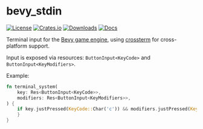 # bevy_stdin

[![License](https://img.shields.io/badge/license-MIT%2FApache-blue.svg)](https://github.com/bevyengine/bevy#license)
[![Crates.io](https://img.shields.io/crates/v/bevy_stdin.svg)](https://crates.io/crates/bevy_stdin)
[![Downloads](https://img.shields.io/crates/d/bevy_stdin.svg)](https://crates.io/crates/bevy_stdin)
[![Docs](https://docs.rs/bevy_stdin/badge.svg)](https://docs.rs/bevy_stdin/latest/bevy_stdin/)

Terminal input for the [Bevy game engine](https://bevy.org/), using [crossterm](https://docs.rs/crossterm/latest/crossterm/) for cross-platform support.

Input is exposed via resources: `ButtonInput<KeyCode>` and `ButtonInput<KeyModifiers>`.

Example:

```rust
fn terminal_system(
    key: Res<ButtonInput<KeyCode>>,
    modifiers: Res<ButtonInput<KeyModifiers>>,
) {
    if key.justPressed(KeyCode::Char('c')) && modifiers.justPressed(KeyModifiers::CONTROL) {
    }
}
```
